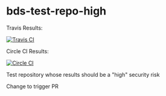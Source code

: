 # bds-test-repo-high

Travis Results:

[![Travis CI](https://img.shields.io/travis/DuckBuild/bds-test-repo-high.svg)](https://travis-ci.org/DuckBuild/bds-test-repo-high)

Circle CI Results:

[![Circle CI](https://img.shields.io/circleci/project/github/DuckBuild/bds-test-repo-high.svg)](https://circleci.com/gh/DuckBuild/bds-test-repo-high)


Test repository whose results should be a "high" security risk

Change to trigger PR

